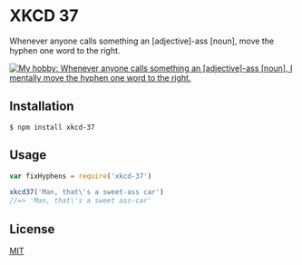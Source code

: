 # XKCD 37

Whenever anyone calls something an [adjective]-ass [noun], move the hyphen one
word to the right.

[![My hobby: Whenever anyone calls something an [adjective]-ass [noun], I mentally move the hyphen one word to the right.](https://sslimgs.xkcd.com/comics/hyphen.jpg)](https://xkcd.com/37/)

## Installation

```
$ npm install xkcd-37
```

## Usage

```js
var fixHyphens = require('xkcd-37')

xkcd37('Man, that\'s a sweet-ass car')
//=> 'Man, that\'s a sweet ass-car'
```

## License

[MIT](./LICENSE)
